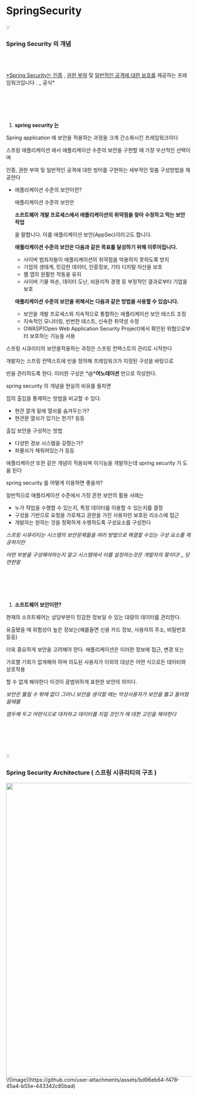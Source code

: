 # SpringSecurity

<aside>
💡

### Spring Security 의 개념

</aside>

<br/><br/>

[*Spring Security는 인증](https://docs.spring.io/spring-security/reference/features/authentication/index.html) , [권한 부여](https://docs.spring.io/spring-security/reference/features/authorization/index.html) 및 [일반적인 공격에 대한 보호를](https://docs.spring.io/spring-security/reference/features/exploits/index.html) 제공하는 프레임워크입니다 . _ 공식*

<br/><br/><br/><br/>


1. **spring security 는**

Spring application 에 보안을 적용하는 과정을 크게 간소화시킨 프레임워크이다

스프링 애플리케이션 에서 애플리케이션 수준의 보안을 구현할 때 가장 우선적인 선택이며 

인증, 권한 부여 및 일반적인 공격에 대한 방어를 구현하는 세부적인 맞춤 구성방법을 제공한다

- 애플리케이션 수준의 보안이란?
    
    애플리케이션 수준의 보안은
    
    **소프트웨어 개발 프로세스에서 애플리케이션의 취약점을 찾아 수정하고 막는 보안 작업**
    
    을 말합니다. 이를 애플리케이션 보안(AppSec)이라고도 합니다.
    
    **애플리케이션 수준의 보안은 다음과 같은 목표를 달성하기 위해 이루어집니다.**
    
    - 사이버 범죄자들이 애플리케이션의 취약점을 악용하지 못하도록 방지
    - 기업의 생태계, 민감한 데이터, 인증정보, 기타 디지털 자산을 보호
    - 웹 앱의 원활한 작동을 유지
    - 사이버 기물 파손, 데이터 도난, 비윤리적 경쟁 등 부정적인 결과로부터 기업을 보호
    
    **애플리케이션 수준의 보안을 위해서는 다음과 같은 방법을 사용할 수 있습니다.**
    
    - 보안을 개발 프로세스와 지속적으로 통합하는 애플리케이션 보안 테스트 조정
    - 지속적인 모니터링, 빈번한 테스트, 신속한 취약성 수정
    - OWASP(Open Web Application Security Project)에서 확인된 위협으로부터 보호하는 기능을 사용

스프링 시큐리티의 보안을적용하는 과정은 스프링 컨텍스트의 관리로 시작한다

개발자는 스프링 컨텍스트에 빈을 정의해 프레임워크가 지정된 구성을 바탕으로

빈을 관리하도록 한다. 이러한 구성은 *@***어노테이션** 만으로 작성한다.

spring security 의 개념을 현실의 비유를 들자면

집의 출입을 통제하는 방법을 비교할 수 있다.

- 현관 깔개 밑에 열쇠를 숨겨두는가?
- 현관문 열쇠가 있기는 한가? 등등

출입 보안을 구성하는 방법

- 다양한 경보 시스템을 갖췄는가?
- 좌물쇠가 채워져있는가 등등

애플리케이션 또한 같은 개념이 적용되며 이기능을 개발하는데 spring security 가 도움 된다

spring security 를 어떻게 이용하면 좋을까?

일반적으로 애플리케이션 수준에서 가장 흔한 보안의 활용 사례는

- 누가 작업을 수행할 수 있는지, 특정 데이터를 이용할 수 있는지를 결정
- 구성을 기반으로 요청을 가로채고 권한을 가진 사용자만 보호된 리소스에 접근
- 개발자는 원하는 것을 정확하게 수행하도록 구성요소를 구성한다

*스프링 시큐리티는 시스템의 보안문제들을 여러 방법으로 해결할 수있는 구성 요소를 제공하지만*

*어떤 부분을 구성해야하는지 알고 시스템에서 이를 설정하는것은 개발자의 몫이다!  _ 당연한말*

<br/><br/><br/><br/>

1. **소프트웨어 보안이란?**

현재의 소프트웨어는 상당부분이 민감한 정보일 수 있는 대량의 데이터를 관리한다.

유출됐을 때 위험성이 높은 정보는(예를들면 신용 카드 정보, 사용자의 주소, 비밀번호 등등)

더욱 중요하게 보안을 고려해야 한다. 애플리케이션은 이러한 정보에 접근, 변경 또는

가로챌 기회가 없게해야 하며 의도된 사용자가 이외의 대상은 어떤 식으로든 데이터와 상호작용

할 수 없게 해야한다 이것이 광범위하게 표현한 보안의 의미다.

*보안은 뚫릴 수 밖에 없다 그러니 보안을 생각할 때는 악성사용자가 보안을 뚫고 들어왔을때를*

*염두해 두고 어떤식으로 대처하고 데이터를 지킬 것인가 에 대한 고민을 해야한다*

<br/><br/><br/><br/>

<aside>
💡

### **Spring Security Architecture** ( 스프링 시큐리티의 구조 )


</aside>
<img src="{https://github.com/user-attachments/assets/bd96eb64-f478-45a4-b55e-443342c85bad}"  width="600" height="800"/>
\![Image](https://github.com/user-attachments/assets/bd96eb64-f478-45a4-b55e-443342c85bad)
